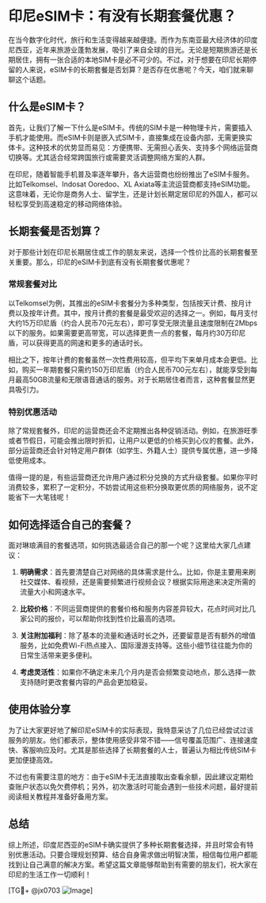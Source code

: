 # 印尼eSIM卡：有没有长期套餐优惠？

在当今数字化时代，旅行和生活变得越来越便捷。而作为东南亚最大经济体的印度尼西亚，近年来旅游业蓬勃发展，吸引了来自全球的目光。无论是短期旅游还是长期居住，拥有一张合适的本地SIM卡是必不可少的。不过，对于想要在印尼长期停留的人来说，eSIM卡的长期套餐是否划算？是否存在优惠呢？今天，咱们就来聊聊这个话题。

## 什么是eSIM卡？

首先，让我们了解一下什么是eSIM卡。传统的SIM卡是一种物理卡片，需要插入手机才能使用。而eSIM卡则是嵌入式SIM卡，直接集成在设备内部，无需更换实体卡。这种技术的优势显而易见：方便携带、无需担心丢失、支持多个网络运营商切换等。尤其适合经常跨国旅行或需要灵活调整网络方案的人群。

在印尼，随着智能手机普及率逐年攀升，各大运营商也纷纷推出了eSIM卡服务。比如Telkomsel、Indosat Ooredoo、XL Axiata等主流运营商都支持eSIM功能。这意味着，无论你是商务人士、留学生，还是计划长期定居印尼的外国人，都可以轻松享受到高速稳定的移动网络体验。

## 长期套餐是否划算？

对于那些计划在印尼长期居住或工作的朋友来说，选择一个性价比高的长期套餐至关重要。那么，印尼的eSIM卡到底有没有长期套餐优惠呢？

### 常规套餐对比

以Telkomsel为例，其推出的eSIM卡套餐分为多种类型，包括按天计费、按月计费以及按年计费。其中，按月计费的套餐是最受欢迎的选择之一。例如，每月支付大约15万印尼盾（约合人民币70元左右），即可享受无限流量且速度限制在2Mbps以下的服务。如果需要更高带宽，可以选择更贵一点的套餐，每月约30万印尼盾，可以获得更高的网速和更多的通话时长。

相比之下，按年计费的套餐虽然一次性费用较高，但平均下来单月成本会更低。比如，购买一年期套餐只需约150万印尼盾（约合人民币700元左右），就能享受到每月最高50GB流量和无限语音通话的服务。对于长期居住者而言，这种套餐显然更具吸引力。

### 特别优惠活动

除了常规套餐外，印尼的运营商还会不定期推出各种促销活动。例如，在旅游旺季或者节假日，可能会推出限时折扣，让用户以更低的价格买到心仪的套餐。此外，部分运营商还会针对特定用户群体（如学生、外籍人士）提供专属优惠，进一步降低使用成本。

值得一提的是，有些运营商还允许用户通过积分兑换的方式升级套餐。如果你平时消费较多，累积了一定积分，不妨尝试用这些积分换取更优质的网络服务，说不定能省下一大笔钱呢！

## 如何选择适合自己的套餐？

面对琳琅满目的套餐选项，如何挑选最适合自己的那一个呢？这里给大家几点建议：

1. **明确需求**：首先要清楚自己对网络的具体需求是什么。比如，你是主要用来刷社交媒体、看视频，还是需要频繁进行视频会议？根据实际用途来决定所需的流量大小和网速水平。
   
2. **比较价格**：不同运营商提供的套餐价格和服务内容差异较大，花点时间对比几家公司的报价，可以帮助你找到性价比最高的选项。

3. **关注附加福利**：除了基本的流量和通话时长之外，还要留意是否有额外的增值服务，比如免费Wi-Fi热点接入、国际漫游支持等。这些小细节往往能为你的日常生活带来更多便利。

4. **考虑灵活性**：如果你不确定未来几个月内是否会频繁变动地点，那么选择一款支持随时更改套餐内容的产品会更加稳妥。

## 使用体验分享

为了让大家更好地了解印尼eSIM卡的实际表现，我特意采访了几位已经尝试过该服务的朋友。他们都表示，整体使用感受非常不错——信号覆盖范围广、连接速度快、客服响应及时。尤其是那些选择了长期套餐的人士，普遍认为相比传统SIM卡更加便捷高效。

不过也有需要注意的地方：由于eSIM卡无法直接取出查看余额，因此建议定期检查账户状态以免欠费停机；另外，初次激活时可能会遇到一些技术问题，最好提前阅读相关教程并准备好备用方案。

## 总结

综上所述，印度尼西亚的eSIM卡确实提供了多种长期套餐选择，并且时常会有特别优惠活动。只要合理规划预算、结合自身需求做出明智决策，相信每位用户都能找到让自己满意的解决方案。希望这篇文章能够帮助到有需要的朋友们，祝大家在印尼的生活工作一切顺利！

[TG💪+ @jx0703 ![Image](https://github.com/user-attachments/assets/dbca1d08-cadb-493c-b0ec-ad6f7a83f270)]
